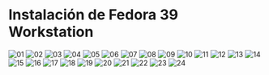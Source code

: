 # Instalación de Fedora 39 Workstation

![][01]
![][02]
![][03]
![][04]
![][05]
![][06]
![][07]
![][08]
![][09]
![][10]
![][11]
![][12]
![][13]
![][14]
![][15]
![][16]
![][17]
![][18]
![][19]
![][20]
![][21]
![][22]
![][23]
![][24]

[01]: ./img/instalacion_fedora39_workstation/01.png "01"
[02]: ./img/instalacion_fedora39_workstation/02.png "02"
[03]: ./img/instalacion_fedora39_workstation/03.png "03"
[04]: ./img/instalacion_fedora39_workstation/04.png "04"
[05]: ./img/instalacion_fedora39_workstation/05.png "05"
[06]: ./img/instalacion_fedora39_workstation/06.png "06"
[07]: ./img/instalacion_fedora39_workstation/07.png "07"
[08]: ./img/instalacion_fedora39_workstation/08.png "08"
[09]: ./img/instalacion_fedora39_workstation/09.png "09"
[10]: ./img/instalacion_fedora39_workstation/10.png "10"
[11]: ./img/instalacion_fedora39_workstation/11.png "11"
[12]: ./img/instalacion_fedora39_workstation/12.png "12"
[13]: ./img/instalacion_fedora39_workstation/13.png "13"
[14]: ./img/instalacion_fedora39_workstation/14.png "14"
[15]: ./img/instalacion_fedora39_workstation/15.png "15"
[16]: ./img/instalacion_fedora39_workstation/16.png "16"
[17]: ./img/instalacion_fedora39_workstation/17.png "17"
[18]: ./img/instalacion_fedora39_workstation/18.png "18"
[19]: ./img/instalacion_fedora39_workstation/19.png "19"
[20]: ./img/instalacion_fedora39_workstation/20.png "20"
[21]: ./img/instalacion_fedora39_workstation/21.png "21"
[22]: ./img/instalacion_fedora39_workstation/22.png "22"
[23]: ./img/instalacion_fedora39_workstation/23.png "23"
[24]: ./img/instalacion_fedora39_workstation/24.png "24"
